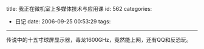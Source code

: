 title: 我正在微机室上多媒体技术与应用课
id: 562
categories:
  - 日记
date: 2006-09-25 00:53:29
tags:
---

传说中的十五寸球屏显示器，毒龙1600GHz，竟然能上网，还有QQ和反恐玩。